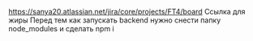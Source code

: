 https://sanya20.atlassian.net/jira/core/projects/FT4/board
Ссылка для жиры
Перед тем как запускать backend нужно снести папку node_modules и сделать npm i